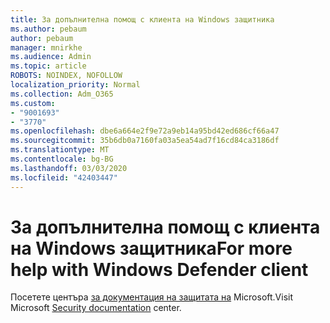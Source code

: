 ```yaml
---
title: За допълнителна помощ с клиента на Windows защитника
ms.author: pebaum
author: pebaum
manager: mnirkhe
ms.audience: Admin
ms.topic: article
ROBOTS: NOINDEX, NOFOLLOW
localization_priority: Normal
ms.collection: Adm_O365
ms.custom:
- "9001693"
- "3770"
ms.openlocfilehash: dbe6a664e2f9e72a9eb14a95bd42ed686cf66a47
ms.sourcegitcommit: 35b6db0a7160fa03a5ea54ad7f16cd84ca3186df
ms.translationtype: MT
ms.contentlocale: bg-BG
ms.lasthandoff: 03/03/2020
ms.locfileid: "42403447"
---
```

# <a name="for-more-help-with-windows-defender-client"></a><span data-ttu-id="2b746-102">За допълнителна помощ с клиента на Windows защитника</span><span class="sxs-lookup"><span data-stu-id="2b746-102">For more help with Windows Defender client</span></span>

<span data-ttu-id="2b746-103">Посетете центъра [за документация на защитата на](https://docs.microsoft.com/security/#pivot=products&panel=products1) Microsoft.</span><span class="sxs-lookup"><span data-stu-id="2b746-103">Visit Microsoft [Security documentation](https://docs.microsoft.com/security/#pivot=products&panel=products1) center.</span></span>